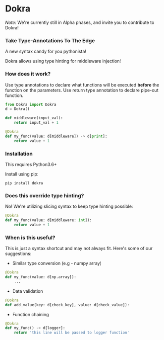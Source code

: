 # Dokra
_Note_: We're currently still in Alpha phases, and invite you to contribute to Dokra!

### Take Type-Annotations To The Edge
A new syntax candy for you pythonista! 

Dokra allows using type hinting for middleware injection!
### How does it work?
Use type annotations to declare what functions will be executed __before__ the function on the parameters.
Use return type annotation to declare pipe-out function. 
```python
from Dokra import Dokra
d = Dokra()

def middleware(input_val):
    return input_val + 1

@Dokra
def my_func(value: d[middleware]) -> d[print]:
    return value + 1
```
### Installation
This requires Python3.6+


Install using pip:
```
pip install dokra
```
### Does this override type hinting?
No! We're utilizing slicing syntax to keep type hinting possible:
```python
@Dokra
def my_func(value: d[middleware: int]):
    return value + 1
```
### When is this useful?
This is just a syntax shortcut and may not always fit.
 Here's some of our suggestions:
* Similar type conversion (e.g - numpy array)
```python
@Dokra
def my_func(value: d[np.array]):
    ...
```
* Data validation
```python
@Dokra
def add_value(key: d[check_key], value: d[check_value]):
```
* Function chaining
```python
@Dokra
def my_func() -> d[logger]:
    return 'this line will be passed to logger function'
```